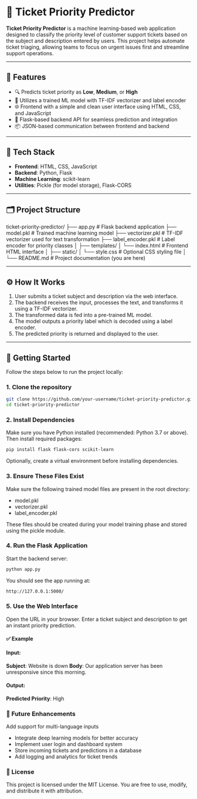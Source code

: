 # 🎯 Ticket Priority Predictor

**Ticket Priority Predictor** is a machine learning-based web application designed to classify the priority level of customer support tickets based on the subject and description entered by users. This project helps automate ticket triaging, allowing teams to focus on urgent issues first and streamline support operations.

---

## 🚀 Features

- 🔍 Predicts ticket priority as **Low**, **Medium**, or **High**
- 🤖 Utilizes a trained ML model with TF-IDF vectorizer and label encoder
- 🌐 Frontend with a simple and clean user interface using HTML, CSS, and JavaScript
- 🔧 Flask-based backend API for seamless prediction and integration
- 📦 JSON-based communication between frontend and backend

---

## 🧰 Tech Stack

- **Frontend**: HTML, CSS, JavaScript  
- **Backend**: Python, Flask  
- **Machine Learning**: scikit-learn  
- **Utilities**: Pickle (for model storage), Flask-CORS

---

## 🗂️ Project Structure

ticket-priority-predictor/ ├── app.py # Flask backend application ├── model.pkl # Trained machine learning model ├── vectorizer.pkl # TF-IDF vectorizer used for text transformation ├── label_encoder.pkl # Label encoder for priority classes │ ├── templates/ │ └── index.html # Frontend HTML interface │ ├── static/ │ └── style.css # Optional CSS styling file │ └── README.md # Project documentation (you are here)

---

## ⚙️ How It Works

1. User submits a ticket subject and description via the web interface.
2. The backend receives the input, processes the text, and transforms it using a TF-IDF vectorizer.
3. The transformed data is fed into a pre-trained ML model.
4. The model outputs a priority label which is decoded using a label encoder.
5. The predicted priority is returned and displayed to the user.

---

## 🧪 Getting Started

Follow the steps below to run the project locally:

### 1. Clone the repository

```bash
git clone https://github.com/your-username/ticket-priority-predictor.git
cd ticket-priority-predictor
```

### 2. Install Dependencies
Make sure you have Python installed (recommended: Python 3.7 or above). Then install required packages:

```bash
pip install flask flask-cors scikit-learn
```

Optionally, create a virtual environment before installing dependencies.

### 3. Ensure These Files Exist
Make sure the following trained model files are present in the root directory:

- model.pkl
- vectorizer.pkl
- label_encoder.pkl

These files should be created during your model training phase and stored using the pickle module.

### 4. Run the Flask Application
Start the backend server:

```bash
python app.py
```

You should see the app running at:

```bash
http://127.0.0.1:5000/
```

### 5. Use the Web Interface
Open the URL in your browser. Enter a ticket subject and description to get an instant priority prediction.

#### ✅ Example
#### Input:
**Subject**: Website is down
**Body**: Our application server has been unresponsive since this morning.

#### Output:
**Predicted Priority**: High

### 📌 Future Enhancements
Add support for multi-language inputs

- Integrate deep learning models for better accuracy
- Implement user login and dashboard system
- Store incoming tickets and predictions in a database
- Add logging and analytics for ticket trends

### 📝 License
This project is licensed under the MIT License. You are free to use, modify, and distribute it with attribution.
